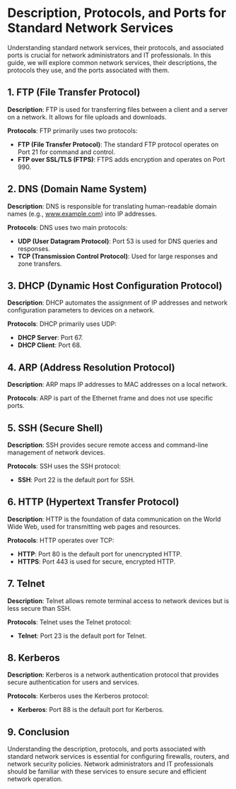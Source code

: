 # Description, Protocols, and Ports for Standard Network Services

Understanding standard network services, their protocols, and associated ports is crucial for network administrators and IT professionals. In this guide, we will explore common network services, their descriptions, the protocols they use, and the ports associated with them.

## 1. FTP (File Transfer Protocol)

**Description**: FTP is used for transferring files between a client and a server on a network. It allows for file uploads and downloads.

**Protocols**: FTP primarily uses two protocols:
- **FTP (File Transfer Protocol)**: The standard FTP protocol operates on Port 21 for command and control.
- **FTP over SSL/TLS (FTPS)**: FTPS adds encryption and operates on Port 990.

## 2. DNS (Domain Name System)

**Description**: DNS is responsible for translating human-readable domain names (e.g., www.example.com) into IP addresses.

**Protocols**: DNS uses two main protocols:
- **UDP (User Datagram Protocol)**: Port 53 is used for DNS queries and responses.
- **TCP (Transmission Control Protocol)**: Used for large responses and zone transfers.

## 3. DHCP (Dynamic Host Configuration Protocol)

**Description**: DHCP automates the assignment of IP addresses and network configuration parameters to devices on a network.

**Protocols**: DHCP primarily uses UDP:
- **DHCP Server**: Port 67.
- **DHCP Client**: Port 68.

## 4. ARP (Address Resolution Protocol)

**Description**: ARP maps IP addresses to MAC addresses on a local network.

**Protocols**: ARP is part of the Ethernet frame and does not use specific ports.

## 5. SSH (Secure Shell)

**Description**: SSH provides secure remote access and command-line management of network devices.

**Protocols**: SSH uses the SSH protocol:
- **SSH**: Port 22 is the default port for SSH.

## 6. HTTP (Hypertext Transfer Protocol)

**Description**: HTTP is the foundation of data communication on the World Wide Web, used for transmitting web pages and resources.

**Protocols**: HTTP operates over TCP:
- **HTTP**: Port 80 is the default port for unencrypted HTTP.
- **HTTPS**: Port 443 is used for secure, encrypted HTTP.

## 7. Telnet

**Description**: Telnet allows remote terminal access to network devices but is less secure than SSH.

**Protocols**: Telnet uses the Telnet protocol:
- **Telnet**: Port 23 is the default port for Telnet.

## 8. Kerberos

**Description**: Kerberos is a network authentication protocol that provides secure authentication for users and services.

**Protocols**: Kerberos uses the Kerberos protocol:
- **Kerberos**: Port 88 is the default port for Kerberos.

## 9. Conclusion

Understanding the description, protocols, and ports associated with standard network services is essential for configuring firewalls, routers, and network security policies. Network administrators and IT professionals should be familiar with these services to ensure secure and efficient network operation.

